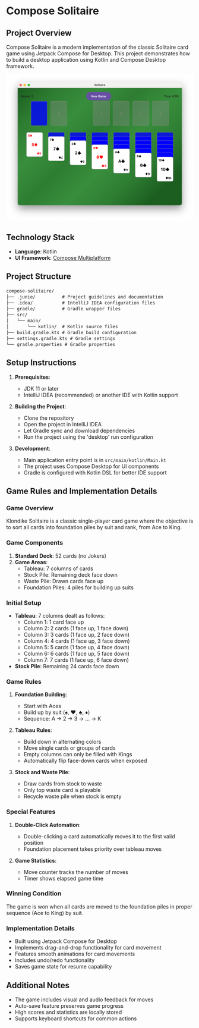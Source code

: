# Compose Solitaire

## Project Overview
Compose Solitaire is a modern implementation of the classic Solitaire card game using Jetpack Compose for Desktop. This project demonstrates how to build a desktop application using Kotlin and Compose Desktop framework.

![](screenshots/solitaire.png)

## Technology Stack
- **Language**: Kotlin
- **UI Framework**: [Compose Multiplatform](https://www.jetbrains.com/compose-multiplatform/)

## Project Structure
```
compose-solitaire/
├── .junie/          # Project guidelines and documentation
├── .idea/           # IntelliJ IDEA configuration files
├── gradle/          # Gradle wrapper files
├── src/
│   └── main/
│       └── kotlin/  # Kotlin source files
├── build.gradle.kts # Gradle build configuration
├── settings.gradle.kts # Gradle settings
└── gradle.properties # Gradle properties
```

## Setup Instructions
1. **Prerequisites**:
   - JDK 11 or later
   - IntelliJ IDEA (recommended) or another IDE with Kotlin support

2. **Building the Project**:
   - Clone the repository
   - Open the project in IntelliJ IDEA
   - Let Gradle sync and download dependencies
   - Run the project using the 'desktop' run configuration

3. **Development**:
   - Main application entry point is in `src/main/kotlin/Main.kt`
   - The project uses Compose Desktop for UI components
   - Gradle is configured with Kotlin DSL for better IDE support

## Game Rules and Implementation Details

### Game Overview
Klondike Solitaire is a classic single-player card game where the objective is to sort all cards into foundation piles by suit and rank, from Ace to King.

### Game Components
1. **Standard Deck**: 52 cards (no Jokers)
2. **Game Areas**:
   - Tableau: 7 columns of cards
   - Stock Pile: Remaining deck face down
   - Waste Pile: Drawn cards face up
   - Foundation Piles: 4 piles for building up suits

### Initial Setup
- **Tableau**: 7 columns dealt as follows:
  - Column 1: 1 card face up
  - Column 2: 2 cards (1 face up, 1 face down)
  - Column 3: 3 cards (1 face up, 2 face down)
  - Column 4: 4 cards (1 face up, 3 face down)
  - Column 5: 5 cards (1 face up, 4 face down)
  - Column 6: 6 cards (1 face up, 5 face down)
  - Column 7: 7 cards (1 face up, 6 face down)
- **Stock Pile**: Remaining 24 cards face down

### Game Rules
1. **Foundation Building**:
   - Start with Aces
   - Build up by suit (♠️, ♥️, ♣️, ♦️)
   - Sequence: A → 2 → 3 → ... → K

2. **Tableau Rules**:
   - Build down in alternating colors
   - Move single cards or groups of cards
   - Empty columns can only be filled with Kings
   - Automatically flip face-down cards when exposed

3. **Stock and Waste Pile**:
   - Draw cards from stock to waste
   - Only top waste card is playable
   - Recycle waste pile when stock is empty

### Special Features
1. **Double-Click Automation**:
   - Double-clicking a card automatically moves it to the first valid position
   - Foundation placement takes priority over tableau moves

2. **Game Statistics**:
   - Move counter tracks the number of moves
   - Timer shows elapsed game time

### Winning Condition
The game is won when all cards are moved to the foundation piles in proper sequence (Ace to King) by suit.

### Implementation Details
- Built using Jetpack Compose for Desktop
- Implements drag-and-drop functionality for card movement
- Features smooth animations for card movements
- Includes undo/redo functionality
- Saves game state for resume capability

## Additional Notes
- The game includes visual and audio feedback for moves
- Auto-save feature preserves game progress
- High scores and statistics are locally stored
- Supports keyboard shortcuts for common actions